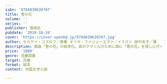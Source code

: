 ```yaml
---
isbn: '9784039639707'
title: 雪の花
volume: ''
series: ''
publisher: 偕成社
pubdate: '2018-10-24'
cover: 'https://cover.openbd.jp/9784039639707.jpg'
author: セルゲイ・コズロフ／原著 オリガ・ファジェーエヴァ／イラスト 田中友子／著
description: 戯曲「雪の花」の絵本化。高のクマくんのために森に「雪の花」を探しに行くハリネズミ。ロシアの画家書き下ろしの日本独自の絵本。
price: '1800'
genre: 児童図書
target: 児童
format: 絵本
content: 外国文学小説

---
```

